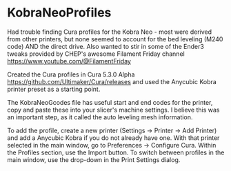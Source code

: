 # KobraNeoProfiles

Had trouble finding Cura profiles for the Kobra Neo - most were derived from other printers, but none seemed to account for the bed leveling (M240 code) AND the direct drive.  Also wanted to stir in some of the Ender3 tweaks provided by CHEP's awesome Filament Friday channel https://www.youtube.com/@FilamentFriday

Created the Cura profiles in Cura 5.3.0 Alpha https://github.com/Ultimaker/Cura/releases and used the Anycubic Kobra printer preset as a starting point.

The KobraNeoGcodes file has useful start and end codes for the printer, copy and paste these into your slicer's machine settings. I believe this was an important step, as it called the auto leveling mesh information.

To add the profile, create a new printer (Settings -> Printer -> Add Printer) and add a Anycubic Kobra if you do not already have one. With that printer selected in the main window, go to Preferences -> Configure Cura.  Within the Profiles section, use the Import button.  To switch between profiles in the main window, use the drop-down in the Print Settings dialog.

